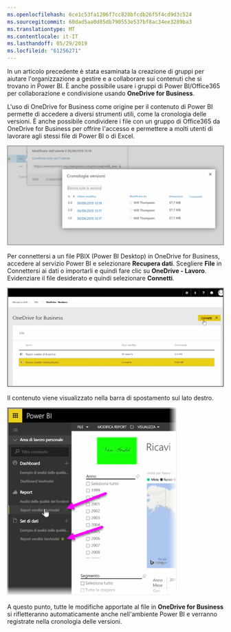```yaml
---
ms.openlocfilehash: 6ce1c53fa1206f7cc828bfcdb26f5f4cd9d3c524
ms.sourcegitcommit: 60dad5aa0d85db790553e537bf8ac34ee3289ba3
ms.translationtype: MT
ms.contentlocale: it-IT
ms.lasthandoff: 05/29/2019
ms.locfileid: "61256271"
---
```

In un articolo precedente è stata esaminata la creazione di gruppi per aiutare l'organizzazione a gestire e a collaborare sui contenuti che si trovano in Power BI. È anche possibile usare i gruppi di Power BI/Office365 per collaborazione e condivisione usando **OneDrive for Business**.

L'uso di OneDrive for Business come origine per il contenuto di Power BI permette di accedere a diversi strumenti utili, come la cronologia delle versioni. È anche possibile condividere i file con un gruppo di Office365 da OneDrive for Business per offrire l'accesso e permettere a molti utenti di lavorare agli stessi file di Power BI o di Excel.

![](media/6-4a-integrate-onedrive-for-business/6-4a_1.png)

Per connettersi a un file PBIX (Power BI Desktop) in OneDrive for Business, accedere al servizio Power BI e selezionare **Recupera dati**. Scegliere **File** in Connettersi ai dati o importarli e quindi fare clic su **OneDrive - Lavoro**. Evidenziare il file desiderato e quindi selezionare **Connetti**.

![](media/6-4a-integrate-onedrive-for-business/6-4a_2.png)

Il contenuto viene visualizzato nella barra di spostamento sul lato destro.

![](media/6-4a-integrate-onedrive-for-business/6-4a_3.png)

A questo punto, tutte le modifiche apportate al file in **OneDrive for Business** si rifletteranno automaticamente anche nell'ambiente Power BI e verranno registrate nella cronologia delle versioni.

